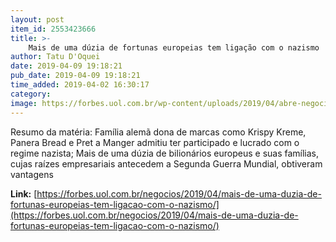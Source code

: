 ```yaml
---
layout: post
item_id: 2553423666
title: >-
    Mais de uma dúzia de fortunas europeias tem ligação com o nazismo
author: Tatu D'Oquei
date: 2019-04-09 19:18:21
pub_date: 2019-04-09 19:18:21
time_added: 2019-04-02 16:30:17
category: 
image: https://forbes.uol.com.br/wp-content/uploads/2019/04/abre-negocios-nazismo-02abr2019-gettyimages.jpg
---
```


Resumo da matéria: Família alemã dona de marcas como Krispy Kreme, Panera Bread e Pret a Manger admitiu ter participado e lucrado com o regime nazista; Mais de uma dúzia de bilionários europeus e suas famílias, cujas raízes empresariais antecedem a Segunda Guerra Mundial, obtiveram vantagens

**Link:** [https://forbes.uol.com.br/negocios/2019/04/mais-de-uma-duzia-de-fortunas-europeias-tem-ligacao-com-o-nazismo/](https://forbes.uol.com.br/negocios/2019/04/mais-de-uma-duzia-de-fortunas-europeias-tem-ligacao-com-o-nazismo/)

